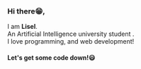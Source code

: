 <h3> Hi there😁,</h4>
 I am <strong>Lisel</strong>. 
 <br> 
An Artificial Intelligence university student . 
<br>
 I love programming, and web development!
 <h4>Let's get some code down!😃</h4>

<!---
Selmalisel/Selmalisel is a ✨ special ✨ repository because its `README.md` (this file) appears on your GitHub profile.
You can click the Preview link to take a look at your changes.
--->

